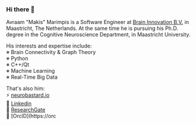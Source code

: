 ### Hi there 👋

<!--
_I've recently fell in love with mechanical keyboards._
Also, addicted to MOOCS.
-->

<!--
**makism/makism** is a ✨ _special_ ✨ repository because its `README.md` (this file) appears on your GitHub profile.

Here are some ideas to get you started:

- 🔭 I’m currently working on ...
- 🌱 I’m currently learning ...
- 👯 I’m looking to collaborate on ...
- 🤔 I’m looking for help with ...
- 💬 Ask me about ...
- 📫 How to reach me: ...
- 😄 Pronouns: ...
- ⚡ Fun fact: ...
-->

Avraam "Makis" Marimpis is a Software Engineer at [Brain Innovation B.V.](https://www.brainvoyager.com) in Maastricht, The Netherlands. At the same time he is pursuing his Ph.D. degree in the Cognitive Neuroscience Department, in Maastricht University.

His interests and expertise include:<br/>
※ Brain Connectivity & Graph Theory<br/>
※ Python<br/>
※ C++/Qt<br/>
※ Machine Learning<br/>
※ Real-Time Big Data<br/>

That's also him:<br/>
⚡ [neurobastard.io](https://neurobastard.io)<br/>
💬 [Linkedin](https://www.linkedin.com/in/makism/)<br/>
🌱 [ResearchGate](https://researchgate.net/profile/Avraam_Marimpis)<br/>
🔭 [OrcID](https://orc


